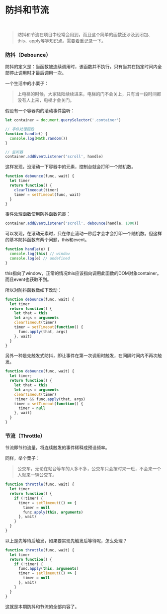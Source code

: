 # 防抖和节流
<br >

> 防抖和节流在项目中经常会用到，而且这个简单的函数还涉及到闭包、this、apply等等知识点。需要着重记录一下。

### 防抖（Debounce）

防抖的定义是：当函数被连续调用时，该函数并不执行，只有当其在指定时间内全部停止调用时才最后调用一次。

一个生活中的小栗子：

> 上电梯的时候，大家陆陆续续进来，电梯的门不会关上，只有当一段时间都没有人上来，电梯才会关门。

假设有一个容器内的滚动事件监听：

```js
let container = document.querySelector('.container')

// 事件处理函数
function handle() {
  console.log(Math.random())
}

// 监听器
container.addEventListener('scroll', handle)
```

这样发现，没滚动一下容器中的元素，控制台就会打印一个随机数。

```js
function debounce(func, wait) {
  let timer
  return function() {
    clearTimeoout(timer)
    timer = setTimeout(func, wait)
  }
}
```

事件处理函数使用防抖函数包裹：

```js
container.addEventListener('scroll', debounce(handle, 1000))
```

可以发现，在滚动元素时，只在停止滚动一秒后才会才会打印一个随机数。但这样的基本防抖函数有两个问题，this和event。

```js
function handle(e) {
  console.log(this) // window
  console.log(e) // undefined
}
```

this指向了window，正常的情况this应该指向调用此函数的DOM对象container。而且event也获取不到。

所以对防抖函数做如下改动：

```js
function debounce(func, wait) {
  let timer
  return function() {
    let that = this
    let args = arguments
    clearTimeout(timer)
    timer = setTimeout(function() {
      func.apply(that, args)
    }, wait)
  }
}
```

另外一种是先触发式防抖，即让事件在第一次调用时触发，在间隔时间内不再次触发。

```js
function debounce(func, wait) {
  let timer;
  return function() {
    let that = this
    let args = arguments
    clearTimeout(timer)
    !timer && func.apply(that, args)
    timer = setTimeout(function() {
      timer = null
    }, wait)
  }
}
```

### 节流（Throttle）

节流即节约流量，将连续触发的事件稀释成预设频率。

同样，举个栗子：

> 公交车，无论在站台等车的人多不多，公交车只会按时来一班，不会来一个人就来一辆公交车。

```js
function throttle(func, wait) {
  let timer
  return function() {
    if (!timer) {
      timer = setTimeout(() => {
        timer = null
        func.apply(this, arguments)
      }, wait)
    }
  }
}
```

以上是先等待后触发，如果要实现先触发后等待呢，怎么处理？

```js
function throttle(func, wait) {
  let timer
  return function() {
    if (!timer) {
      func.apply(this, arguments) 
      timer = setTimeout(() => {
        timer = null
      }, wait)
    }
  }
} 
```

这就是本期防抖和节流的全部内容了。




<Vssue :title="$title" />
